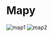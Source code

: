 # Mapy
![map1](https://github.com/preeti558/Mapy/assets/110534074/24d5fc7b-38ab-45d4-96d7-0c993a047618)
![map2](https://github.com/preeti558/Mapy/assets/110534074/f2b62d17-18e1-4b87-a823-a9c11cb775b9)
